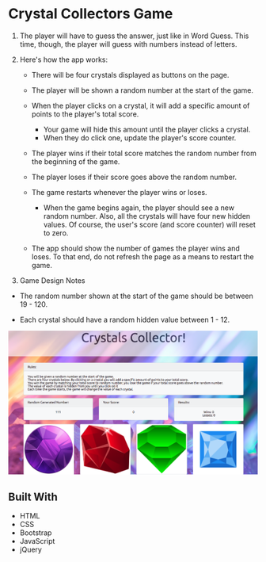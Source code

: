 # Crystal Collectors Game

1. The player will have to guess the answer, just like in Word Guess. This time, though, the player will guess with numbers instead of letters. 

2. Here's how the app works:

   * There will be four crystals displayed as buttons on the page.

   * The player will be shown a random number at the start of the game.

   * When the player clicks on a crystal, it will add a specific amount of points to the player's total score. 

     * Your game will hide this amount until the player clicks a crystal.
     * When they do click one, update the player's score counter.

   * The player wins if their total score matches the random number from the beginning of the game.

   * The player loses if their score goes above the random number.

   * The game restarts whenever the player wins or loses.

     * When the game begins again, the player should see a new random number. Also, all the crystals will have four new hidden values. Of course, the user's score (and score counter) will reset to zero.

   * The app should show the number of games the player wins and loses. To that end, do not refresh the page as a means to restart the game.

3. Game Design Notes
* The random number shown at the start of the game should be between 19 - 120.

* Each crystal should have a random hidden value between 1 - 12.

![Crystals](/assets/images/crystal-collector.png)


## Built With
* HTML
* CSS
* Bootstrap
* JavaScript
* jQuery
